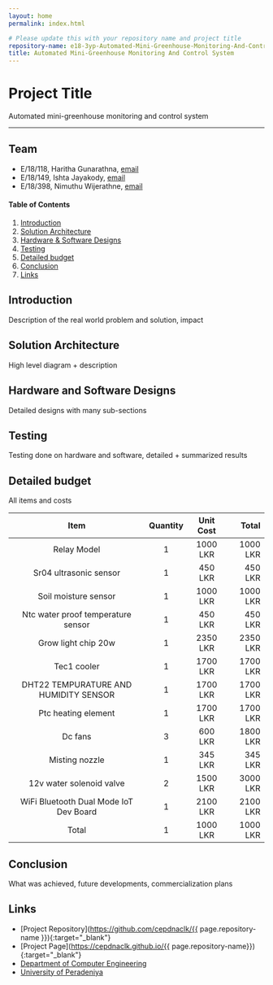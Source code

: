 ```yaml
---
layout: home
permalink: index.html

# Please update this with your repository name and project title
repository-name: e18-3yp-Automated-Mini-Greenhouse-Monitoring-And-Control-System
title: Automated Mini-Greenhouse Monitoring And Control System
---
```


[comment]: # "This is the standard layout for the project, but you can clean this and use your own template"

# Project Title
Automated mini-greenhouse monitoring and control system

---

## Team
-  E/18/118, Haritha Gunarathna, [email](mailto:e18118@email.com)
-  E/18/149, Ishta Jayakody, [email](mailto:e18149@email.com)
-  E/18/398, Nimuthu Wijerathne, [email](mailto:e18398@email.com)

<!-- Image (photo/drawing of the final hardware) should be here -->

<!-- This is a sample image, to show how to add images to your page. To learn more options, please refer [this](https://projects.ce.pdn.ac.lk/docs/faq/how-to-add-an-image/) -->

<!-- ![Sample Image](./images/sample.png) -->

#### Table of Contents
1. [Introduction](#introduction)
2. [Solution Architecture](#solution-architecture )
3. [Hardware & Software Designs](#hardware-and-software-designs)
4. [Testing](#testing)
5. [Detailed budget](#detailed-budget)
6. [Conclusion](#conclusion)
7. [Links](#links)

## Introduction

Description of the real world problem and solution, impact


## Solution Architecture

High level diagram + description

## Hardware and Software Designs

Detailed designs with many sub-sections

## Testing

Testing done on hardware and software, detailed + summarized results

## Detailed budget

All items and costs

| Item                                     | Quantity  | Unit Cost  | Total  |
|:----------------------------------------:|:---------:|:----------:|-------:|
| Relay Model                              | 1         | 1000 LKR   |1000 LKR|
| Sr04 ultrasonic sensor                   | 1         | 450 LKR    | 450 LKR|
| Soil moisture sensor                     | 1         | 1000 LKR   |1000 LKR|
| Ntc water proof temperature sensor       | 1         |  450 LKR   | 450 LKR|
| Grow light chip 20w                      | 1         | 2350 LKR   |2350 LKR|
| Tec1 cooler                              | 1         | 1700 LKR   |1700 LKR|
| DHT22 TEMPURATURE AND HUMIDITY SENSOR    | 1         | 1700 LKR   |1700 LKR|
| Ptc heating element                      | 1         | 1700 LKR   |1700 LKR|
| Dc fans                                  | 3         |  600 LKR   |1800 LKR|
| Misting nozzle                           | 1         |  345 LKR   | 345 LKR|
| 12v water solenoid valve                 | 2         | 1500 LKR   |3000 LKR|
| WiFi Bluetooth Dual Mode IoT Dev Board   | 1         | 2100 LKR   |2100 LKR|
| Total                                    | 1         | 1000 LKR   |1000 LKR|


## Conclusion

What was achieved, future developments, commercialization plans

## Links

- [Project Repository](https://github.com/cepdnaclk/{{ page.repository-name }}){:target="_blank"}
- [Project Page](https://cepdnaclk.github.io/{{ page.repository-name}}){:target="_blank"}
- [Department of Computer Engineering](http://www.ce.pdn.ac.lk/)
- [University of Peradeniya](https://eng.pdn.ac.lk/)

[//]: # (Please refer this to learn more about Markdown syntax)
[//]: # (https://github.com/adam-p/markdown-here/wiki/Markdown-Cheatsheet)

